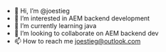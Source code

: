 - 👋 Hi, I’m @joestieg
- 👀 I’m interested in AEM backend development
- 🌱 I’m currently learning java
- 💞️ I’m looking to collaborate on AEM backend dev
- 📫 How to reach me joestieg@outlook.com

<!---
joestieg/joestieg is a ✨ special ✨ repository because its `README.md` (this file) appears on your GitHub profile.
You can click the Preview link to take a look at your changes.
--->
